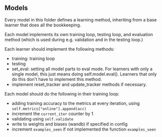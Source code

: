 Models
---

Every model in this folder defines a learning method, inheriting from a base learner that does all the bookkeeping.

Each model implements its own training loop, testing loop, and evaluation method (which is used during e.g. validation and in the testing loop.)

Each learner should implement the following methods:
- training: training loop
- testing
- set_eval: setting all model parts to eval mode. For learners with only a single model, this just means doing self.model.eval(). Learners that only do this don't have to implement this method.
- implement reset_tracker and update_tracker methods if necessary.

Each model should do the following in their training loop:
- adding training accuracy to the metrics at every iteration, using 
    ```self.metrics["online"].append(acc)```
- increment the `current_iter` counter by 1
- validating using `self.validate`
- write to weights and biases (wandb) if specified in config
- increment `examples_seen` if not implemented the function `examples_seen`